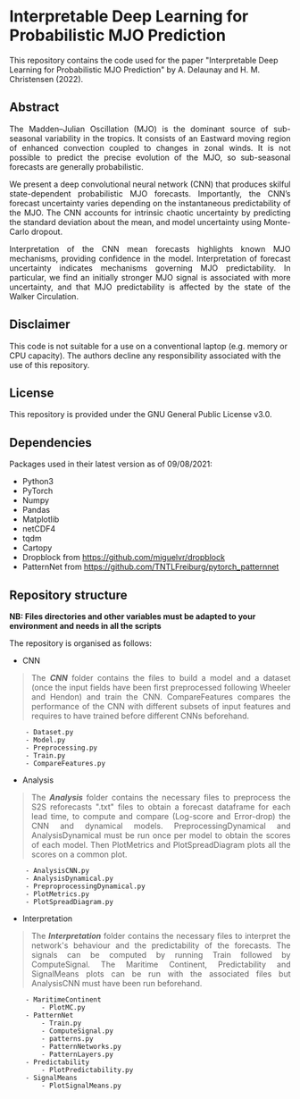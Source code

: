 # Interpretable Deep Learning for Probabilistic MJO Prediction

This repository contains the code used for the paper "Interpretable Deep Learning for Probabilistic MJO Prediction" by A. Delaunay and H. M. Christensen (2022).

## Abstract
<p align="justify">
The Madden–Julian Oscillation (MJO) is the dominant source of sub-seasonal variability in the tropics. It consists of an Eastward moving region of enhanced convection coupled to changes in zonal winds. It is not possible to predict the precise evolution of the MJO, so sub-seasonal forecasts are generally probabilistic.</p>
<p align='justify'>
We present a deep convolutional neural network (CNN) that produces skilful state-dependent probabilistic MJO forecasts. Importantly, the CNN’s forecast uncertainty varies depending on the instantaneous predictability of the MJO. The CNN accounts for intrinsic chaotic uncertainty by predicting the standard deviation about the mean, and model uncertainty using Monte-Carlo dropout. </p>
<p align ='justify'>
Interpretation of the CNN mean forecasts highlights known MJO mechanisms, providing confidence in the model. Interpretation of forecast uncertainty indicates mechanisms governing MJO predictability. In particular, we find an initially stronger MJO signal is associated with more uncertainty, and that MJO predictability is affected by the state of the Walker Circulation.</p>

## Disclaimer
This code is not suitable for a use on a conventional laptop (e.g. memory or CPU capacity). The authors decline any responsibility associated with the use of this repository.

## License
This repository is provided under the GNU General Public License v3.0.

## Dependencies
Packages used in their latest version as of 09/08/2021:
- Python3
- PyTorch
- Numpy
- Pandas
- Matplotlib
- netCDF4
- tqdm
- Cartopy
- Dropblock from https://github.com/miguelvr/dropblock
- PatternNet from https://github.com/TNTLFreiburg/pytorch_patternnet

## Repository structure
**NB: Files directories and other variables must be adapted to your environment and needs in all the scripts**

The repository is organised as follows:
- CNN
>  <p align="justify">The <strong><i>CNN</i></strong>  folder contains the files to build a model and a dataset (once the input fields have been first preprocessed following Wheeler and Hendon) and train the CNN. CompareFeatures compares the performance of the CNN with different subsets of input features and requires to have trained before different CNNs beforehand.</p>
>
		- Dataset.py
		- Model.py
		- Preprocessing.py
		- Train.py
		- CompareFeatures.py 
		
- Analysis
> <p align="justify">The <strong><i>Analysis</i></strong> folder contains the necessary files to preprocess the S2S reforecasts ".txt" files to obtain a forecast dataframe for each lead time, to compute and compare (Log-score and Error-drop) the CNN and dynamical models. PreprocessingDynamical and AnalysisDynamical must be run once per model to obtain the scores of each model. Then PlotMetrics and PlotSpreadDiagram plots all the scores on a common plot.</p>

		- AnalysisCNN.py
		- AnalysisDynamical.py
		- PreproprocessingDynamical.py
		- PlotMetrics.py
		- PlotSpreadDiagram.py
- Interpretation
>  <p align="justify">The <strong><i>Interpretation</i></strong>  folder contains the necessary files to interpret the network's behaviour and the predictability of the forecasts. The signals can be computed by running Train followed by ComputeSignal. The Maritime Continent, Predictability and SignalMeans plots can be run with the associated files but AnalysisCNN must have been run beforehand. </p>

		- MaritimeContinent
			- PlotMC.py
		- PatternNet
			- Train.py
			- ComputeSignal.py
			- patterns.py
			- PatternNetworks.py
			- PatternLayers.py
		- Predictability
			- PlotPredictability.py
		- SignalMeans
			- PlotSignalMeans.py

